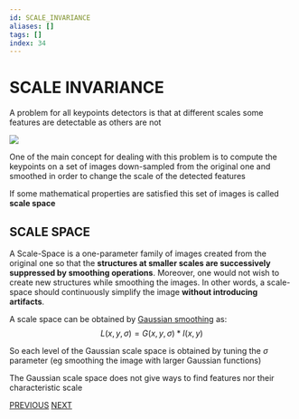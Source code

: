 ```yaml
---
id: SCALE_INVARIANCE
aliases: []
tags: []
index: 34
---
```


# SCALE INVARIANCE

A problem for all keypoints detectors is that at different scales some features are detectable as others are not

![](computer_vision/Pasted_image_20240310173759.png)

One of the main concept for dealing with this problem is to compute the keypoints on a set of images down-sampled from the original one and smoothed in order to change the scale of the detected features

If some mathematical properties are satisfied this set of images is called **scale space**

## SCALE SPACE

A Scale-Space is a one-parameter family of images created from the original one so that the **structures at smaller scales are successively suppressed by smoothing operations**. Moreover, one would not wish to create new structures while smoothing the images. In other words, a scale-space should continuously simplify the image **without introducing artifacts**.

A scale space can be obtained by [Gaussian smoothing](computer_vision/GAUSSIAN_FILTER.md) as:
$$
L(x,y,\sigma)= G(x,y,\sigma)\ast I(x,y)
$$

So each level of the Gaussian scale space is obtained by tuning the $\sigma$ parameter (eg smoothing the image with larger Gaussian functions)

The Gaussian scale space does not give ways to find features nor their characteristic scale

[PREVIOUS](pages/local_features/SHI_TOMASI_CORNER_DETECTOR.md) [NEXT](computer_vision/local_features/SCALE_NORMALIZED_LOG.md)
